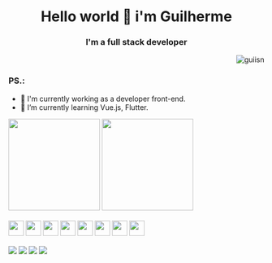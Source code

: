 <h1 align= "center" >Hello world 👋 i'm Guilherme</h1>
<h3 align= "center">I'm a full stack developer</h3>

<p align = "right"> <img src = "https://komarev.com/ghpvc/?username=maximosdrr" alt = "guiisn" /> </p>

### PS.:

- 🔭 I'm currently working as a developer front-end.
- 🌱 I’m currently learning Vue.js, Flutter.

<div>
  <img height='180em' src="https://github-readme-stats.vercel.app/api?username=guiisn&show_icons=true&theme=tokyonight" />
  <img height='180em' src="https://github-readme-stats.vercel.app/api/top-langs/?username=guiisn&layout=compact&theme=tokyonight" />
</div>

</br>

<div>
  <img height='30em' src = "https://cdn.jsdelivr.net/gh/devicons/devicon/icons/python/python-original.svg" />
  <img height='30em' src = "https://cdn.jsdelivr.net/gh/devicons/devicon/icons/html5/html5-original.svg" />
  <img height='30em' src = "https://cdn.jsdelivr.net/gh/devicons/devicon/icons/css3/css3-original.svg" />
  <img height='30em' src = "https://cdn.jsdelivr.net/gh/devicons/devicon/icons/javascript/javascript-original.svg" />
  <img height='30em' src = "https://cdn.jsdelivr.net/gh/devicons/devicon/icons/typescript/typescript-original.svg" />
  <img height='30em' src = "https://cdn.jsdelivr.net/gh/devicons/devicon/icons/nodejs/nodejs-original.svg" />
  <img height='30em' src = "https://cdn.jsdelivr.net/gh/devicons/devicon/icons/express/express-original.svg" />
  <img height='30em' src = "https://cdn.jsdelivr.net/gh/devicons/devicon/icons/react/react-original.svg" />
</div>

</br>

<div>
  <a href='https://www.instagram.com/guilhermenuns/'> <img src='https://img.shields.io/badge/Instagram-E4405F?style=for-the-badge&logo=instagram&logoColor=white' /></a>
  <a href='https://devicon.dev/'> <img src='https://img.shields.io/badge/LinkedIn-0077B5?style=for-the-badge&logo=linkedin&logoColor=white' /></a>
  <a href='https://devicon.dev/'> <img src='https://img.shields.io/badge/Gmail-D14836?style=for-the-badge&logo=gmail&logoColor=white' /></a>
  <a href='https://api.whatsapp.com/send/?phone=5582996138682&text&type=phone_number&app_absent=0'> <img src='https://img.shields.io/badge/WhatsApp-25D366?style=for-the-badge&logo=whatsapp&logoColor=white' /></a>
</div>

